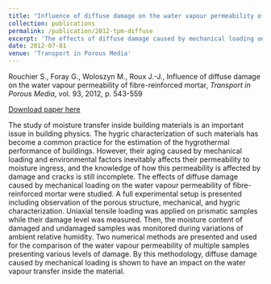 ```yaml
---
title: "Influence of diffuse damage on the water vapour permeability of fibre-reinforced mortar"
collection: publications
permalink: /publication/2012-tpm-diffuse
excerpt: 'The effects of diffuse damage caused by mechanical loading on the water vapour permeability of fibre-reinforced mortar were studied.'
date: 2012-07-01
venue: 'Transport in Porous Media'
---
```


Rouchier S., Foray G., Woloszyn M., Roux J.-J., Influence of diffuse damage on the water vapour permeability of fibre-reinforced mortar, *Transport in Porous Media*, vol. 93, 2012, p. 543-559

[Download paper here](http://srouchier.github.io/files/2012-tpm-diffuse.pdf)

The study of moisture transfer inside building materials is an important issue in building physics. The hygric characterization of such materials has become a common practice for the estimation of the hygrothermal performance of buildings. However, their aging caused by mechanical loading and environmental factors inevitably affects their permeability to moisture ingress, and the knowledge of how this permeability is affected by damage and cracks is still incomplete. The effects of diffuse damage caused by mechanical loading on the water vapour permeability of fibre-reinforced mortar were studied. A full experimental setup is presented including observation of the porous structure, mechanical, and hygric characterization. Uniaxial tensile loading was applied on prismatic samples while their damage level was measured. Then, the moisture content of damaged and undamaged samples was monitored during variations of ambient relative humidity. Two numerical methods are presented and used for the comparison of the water vapour permeability of multiple samples presenting various levels of damage. By this methodology, diffuse damage caused by mechanical loading is shown to have an impact on the water vapour transfer inside the material.
